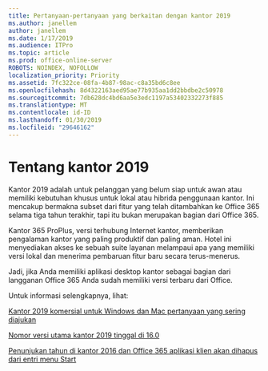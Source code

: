 ```yaml
---
title: Pertanyaan-pertanyaan yang berkaitan dengan kantor 2019
ms.author: janellem
author: janellem
ms.date: 1/17/2019
ms.audience: ITPro
ms.topic: article
ms.prod: office-online-server
ROBOTS: NOINDEX, NOFOLLOW
localization_priority: Priority
ms.assetid: 7fc322ce-08fa-4b87-98ac-c8a35bd6c8ee
ms.openlocfilehash: 8d4322163aed95ae77b935aa1dd2bbdbe2c50978
ms.sourcegitcommit: 7db628dc4bd6aa5e3edc1197a53402332273f885
ms.translationtype: MT
ms.contentlocale: id-ID
ms.lasthandoff: 01/30/2019
ms.locfileid: "29646162"
---
```

# <a name="about-office-2019"></a>Tentang kantor 2019

Kantor 2019 adalah untuk pelanggan yang belum siap untuk awan atau memiliki kebutuhan khusus untuk lokal atau hibrida penggunaan kantor. Ini mencakup bermakna subset dari fitur yang telah ditambahkan ke Office 365 selama tiga tahun terakhir, tapi itu bukan merupakan bagian dari Office 365.
  
Kantor 365 ProPlus, versi terhubung Internet kantor, memberikan pengalaman kantor yang paling produktif dan paling aman. Hotel ini menyediakan akses ke sebuah suite layanan melampaui apa yang memiliki versi lokal dan menerima pembaruan fitur baru secara terus-menerus.
  
Jadi, jika Anda memiliki aplikasi desktop kantor sebagai bagian dari langganan Office 365 Anda sudah memiliki versi terbaru dari Office.
  
Untuk informasi selengkapnya, lihat:
  
[Kantor 2019 komersial untuk Windows dan Mac pertanyaan yang sering diajukan](https://support.microsoft.com/help/4133312)
  
[Nomor versi utama kantor 2019 tinggal di 16.0](https://docs.microsoft.com/deployoffice/office2019/overview)
  
[Penunjukan tahun di kantor 2016 dan Office 365 aplikasi klien akan dihapus dari entri menu Start](https://support.office.com/article/8fe5e052-76d2-49de-af30-2e84ed3da907?wt.mc_id=Alchemy_ClientDIA)
  

